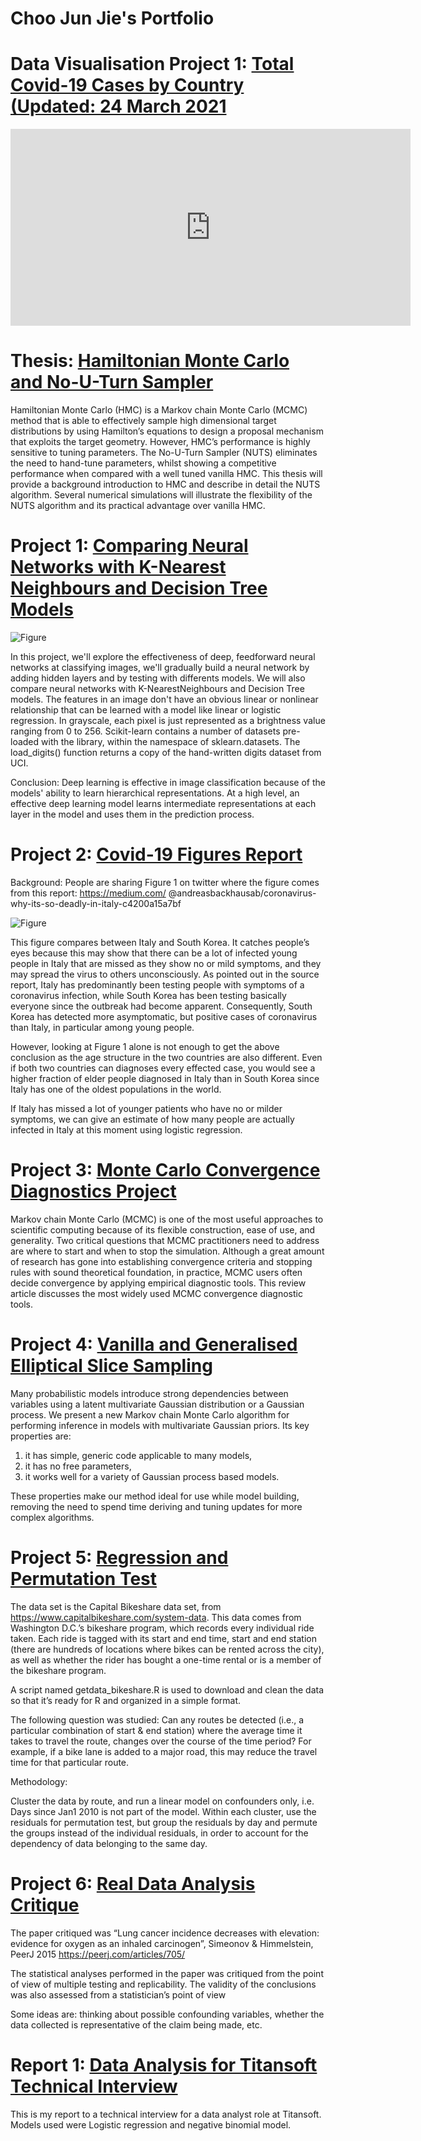 # Choo Jun Jie's Portfolio

# Data Visualisation Project 1: [Total Covid-19 Cases by Country (Updated: 24 March 2021](https://github.com/junjiechoo24/projects/tree/main/data_visualisation/total_covid)

<iframe width="640" height="315" src="https://www.youtube.com/embed/ylWDpoVeQwQ" title="YouTube video player" frameborder="0" allow="accelerometer; autoplay; clipboard-write; encrypted-media; gyroscope; picture-in-picture" allowfullscreen></iframe>

# Thesis: [Hamiltonian Monte Carlo and No-U-Turn Sampler](https://github.com/junjiechoo24/projects/tree/main/thesis)

Hamiltonian Monte Carlo (HMC) is a Markov chain Monte Carlo (MCMC) method that is able to effectively sample high dimensional target distributions by using Hamilton’s equations to design a proposal mechanism that exploits the target geometry. However, HMC’s performance is highly sensitive to tuning parameters. The No-U-Turn
Sampler (NUTS) eliminates the need to hand-tune parameters, whilst showing a competitive performance when compared with a well tuned vanilla HMC. This thesis will provide a background introduction to HMC and describe in detail the NUTS algorithm. Several numerical simulations will illustrate the flexibility of the NUTS algorithm and its practical advantage over vanilla HMC.

# Project 1: [Comparing Neural Networks with K-Nearest Neighbours and Decision Tree Models](https://github.com/junjiechoo24/projects/tree/main/NN-KNN-DT)

![Figure](https://i.imgur.com/xoY10Zc.png)

In this project, we'll explore the effectiveness of deep, feedforward neural networks at classifying images, we'll gradually build a neural network by adding hidden layers and by testing with differents models. We will also compare neural networks with K-NearestNeighbours and Decision Tree models. The features in an image don't have an obvious linear or nonlinear relationship that can be learned with a model like linear or logistic regression. In grayscale, each pixel is just represented as a brightness value ranging from 0 to 256. Scikit-learn contains a number of datasets pre-loaded with the library, within the namespace of sklearn.datasets. The load_digits() function returns a copy of the hand-written digits dataset from UCI. 

Conclusion: Deep learning is effective in image classification because of the models' ability to learn hierarchical representations. At a high level, an effective deep learning model learns intermediate representations at each layer in the model and uses them in the prediction process.

# Project 2: [Covid-19 Figures Report](https://github.com/junjiechoo24/projects/tree/main/covid)

Background: People are sharing Figure 1 on twitter where the figure comes from this report: https://medium.com/
@andreasbackhausab/coronavirus-why-its-so-deadly-in-italy-c4200a15a7bf

![Figure](https://i.imgur.com/JsbZFoK.png)

This figure compares between Italy and South Korea. It catches people’s eyes because this may show that there can be a lot of infected young people in Italy that are missed as they show no or mild symptoms, and they may spread the virus to others unconsciously. As pointed out in the source report, Italy has predominantly been testing people with symptoms of a coronavirus infection, while South Korea has been testing basically everyone since the outbreak had become apparent. Consequently, South Korea has detected more asymptomatic, but positive cases of coronavirus than Italy, in particular among young people.

However, looking at Figure 1 alone is not enough to get the above conclusion as the age structure in the two countries are also different. Even if both two countries can diagnoses every effected case, you would see a higher fraction of elder people diagnosed in Italy than in South Korea since Italy has one of the oldest populations in the world.

If Italy has missed a lot of younger patients who have no or milder symptoms, we can give an estimate of how many people are actually infected in Italy at this moment using logistic regression.


# Project 3: [Monte Carlo Convergence Diagnostics Project](https://github.com/junjiechoo24/projects)

Markov chain Monte Carlo (MCMC) is one of the most useful approaches to scientific computing because of its flexible construction, ease of use, and generality. Two critical questions that MCMC practitioners need to address are where to start and when to stop the simulation. Although a great amount of research has gone into establishing convergence criteria and stopping rules with sound theoretical foundation, in practice, MCMC users often decide convergence by applying empirical diagnostic tools. This review article discusses the most widely used MCMC convergence diagnostic tools.

# Project 4: [Vanilla and Generalised Elliptical Slice Sampling](https://github.com/junjiechoo24/projects)

Many probabilistic models introduce strong dependencies between variables using a latent multivariate Gaussian distribution or a Gaussian process. We present a new Markov chain Monte Carlo algorithm for performing inference in models with multivariate Gaussian priors. Its key properties are:

1. it has simple, generic code applicable to many models,
2. it has no free parameters,
3. it works well for a variety of Gaussian process based models.

These properties make our method ideal for use while model building, removing the need to spend time deriving and tuning updates for more complex algorithms.

# Project 5: [Regression and Permutation Test](https://github.com/junjiechoo24/bikeshare)

The data set is the Capital Bikeshare data set, from https://www.capitalbikeshare.com/system-data. This data comes from Washington D.C.’s bikeshare program, which records every individual ride taken. Each ride is tagged with its start and end time, start and end station (there are hundreds of locations where bikes can be rented across the city), as well as whether the rider has bought a one-time rental or is a member of the bikeshare program.

A script named getdata_bikeshare.R is used to download and clean the data so that it’s ready for R and organized in a simple format.

The following question was studied: Can any routes be detected (i.e., a particular combination of start & end station) where the average time it takes to travel the route, changes over the course of the time period? For example, if a bike lane is added to a major road, this may reduce the travel time for that particular route.

Methodology:

Cluster the data by route, and run a linear model on confounders only, i.e. Days since Jan1 2010 is not part of the model.
Within each cluster, use the residuals for permutation test, but group the residuals by day and permute the groups instead of the individual residuals, in order to account for the dependency of data belonging to the same day.

# Project 6: [Real Data Analysis Critique](https://github.com/junjiechoo24/projects)

The paper critiqued was “Lung cancer incidence decreases with elevation: evidence for oxygen as an inhaled carcinogen”, Simeonov & Himmelstein, PeerJ 2015 https://peerj.com/articles/705/

The statistical analyses performed in the paper was critiqued from the point of view of multiple testing and replicability. The validity of the conclusions was also assessed from a statistician’s point of view

Some ideas are: thinking about possible confounding variables, whether the data collected is representative of the claim being made, etc.




# Report 1: [Data Analysis for Titansoft Technical Interview](https://github.com/junjiechoo24/reports/tree/titansoft)

This is my report to a technical interview for a data analyst role at Titansoft. Models used were Logistic regression and negative binomial model.


